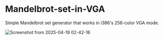 # Mandelbrot-set-in-VGA
Simple Mandelbrot set generator that works in i386's 256-color VGA mode.

![Screenshot from 2025-04-19 02-42-16](https://github.com/user-attachments/assets/e2ccef29-484c-4a91-8529-3fbfcfca74c6)
